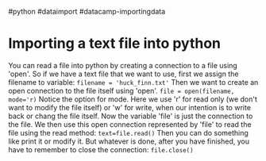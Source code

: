 #python #dataimport #datacamp-importingdata
# Importing a text file into python

You can read a file into python by creating a connection to a file using 'open'.
So if we have a text file that we want to use, first we assign the filename to variable: `filename = 'huck_finn.txt'`
Then we want to create an open connection to the file itself using 'open'.
`file = open(filename, mode='r)`
Notice the option for mode. Here we use 'r' for read only (we don't want to modify the file itself) or 'w' for write, when our intention is to write back or chang the file itself.
Now the variable 'file' is just the connection to the file. We then use this open connection represented by 'file' to read the file using the read method:
`text=file.read()`
Then you can do something like print it or modify it. But whatever is done, after you have finished, you have to remember to close the connection:
`file.close()`